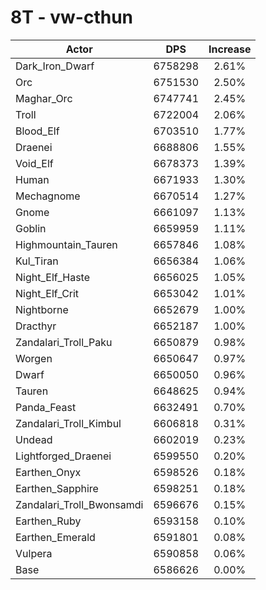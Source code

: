 # 8T - vw-cthun
| Actor | DPS | Increase |
|---|:---:|:---:|
|Dark_Iron_Dwarf|6758298|2.61%|
|Orc|6751530|2.50%|
|Maghar_Orc|6747741|2.45%|
|Troll|6722004|2.06%|
|Blood_Elf|6703510|1.77%|
|Draenei|6688806|1.55%|
|Void_Elf|6678373|1.39%|
|Human|6671933|1.30%|
|Mechagnome|6670514|1.27%|
|Gnome|6661097|1.13%|
|Goblin|6659959|1.11%|
|Highmountain_Tauren|6657846|1.08%|
|Kul_Tiran|6656384|1.06%|
|Night_Elf_Haste|6656025|1.05%|
|Night_Elf_Crit|6653042|1.01%|
|Nightborne|6652679|1.00%|
|Dracthyr|6652187|1.00%|
|Zandalari_Troll_Paku|6650879|0.98%|
|Worgen|6650647|0.97%|
|Dwarf|6650050|0.96%|
|Tauren|6648625|0.94%|
|Panda_Feast|6632491|0.70%|
|Zandalari_Troll_Kimbul|6606818|0.31%|
|Undead|6602019|0.23%|
|Lightforged_Draenei|6599550|0.20%|
|Earthen_Onyx|6598526|0.18%|
|Earthen_Sapphire|6598251|0.18%|
|Zandalari_Troll_Bwonsamdi|6596676|0.15%|
|Earthen_Ruby|6593158|0.10%|
|Earthen_Emerald|6591801|0.08%|
|Vulpera|6590858|0.06%|
|Base|6586626|0.00%|

